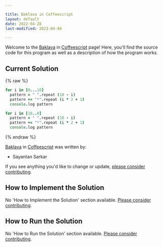 ```yaml
---

title: Baklava in Coffeescript
layout: default
date: 2022-04-28
last-modified: 2023-04-04

---
```


Welcome to the [Baklava](https://sampleprograms.io/projects/baklava) in [Coffeescript](https://sampleprograms.io/languages/coffeescript) page! Here, you'll find the source code for this program as well as a description of how the program works.

## Current Solution

{% raw %}

```coffeescript
for i in [0...10]
  pattern = " ".repeat (10 - i)
  pattern += "*".repeat (i * 2 + 1)
  console.log pattern

for i in [10..0]
  pattern = " ".repeat (10 - i)
  pattern += "*".repeat (i * 2 + 1)
  console.log pattern
```

{% endraw %}

[Baklava](https://sampleprograms.io/projects/baklava) in [Coffeescript](https://sampleprograms.io/languages/coffeescript) was written by:

- Sayantan Sarkar

If you see anything you'd like to change or update, [please consider contributing](https://github.com/TheRenegadeCoder/sample-programs).

## How to Implement the Solution

No 'How to Implement the Solution' section available. [Please consider contributing](https://github.com/TheRenegadeCoder/sample-programs-website).

## How to Run the Solution

No 'How to Run the Solution' section available. [Please consider contributing](https://github.com/TheRenegadeCoder/sample-programs-website).